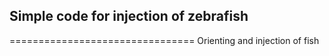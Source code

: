 ## Simple code for injection of zebrafish
================================
Orienting and injection of fish